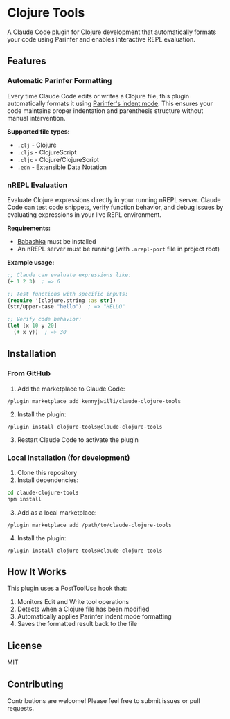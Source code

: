 # Clojure Tools

A Claude Code plugin for Clojure development that automatically formats your code using Parinfer and enables interactive REPL evaluation.

## Features

### Automatic Parinfer Formatting

Every time Claude Code edits or writes a Clojure file, this plugin automatically formats it using [Parinfer's indent mode](https://github.com/parinfer/parinfer). This ensures your code maintains proper indentation and parenthesis structure without manual intervention.

**Supported file types:**
- `.clj` - Clojure
- `.cljs` - ClojureScript
- `.cljc` - Clojure/ClojureScript
- `.edn` - Extensible Data Notation

### nREPL Evaluation

Evaluate Clojure expressions directly in your running nREPL server. Claude Code can test code snippets, verify function behavior, and debug issues by evaluating expressions in your live REPL environment.

**Requirements:**
- [Babashka](https://babashka.org/) must be installed
- An nREPL server must be running (with `.nrepl-port` file in project root)

**Example usage:**
```clojure
;; Claude can evaluate expressions like:
(+ 1 2 3)  ; => 6

;; Test functions with specific inputs:
(require '[clojure.string :as str])
(str/upper-case "hello")  ; => "HELLO"

;; Verify code behavior:
(let [x 10 y 20]
  (+ x y))  ; => 30
```

## Installation

### From GitHub

1. Add the marketplace to Claude Code:
```
/plugin marketplace add kennyjwilli/claude-clojure-tools
```

2. Install the plugin:
```
/plugin install clojure-tools@claude-clojure-tools
```

3. Restart Claude Code to activate the plugin

### Local Installation (for development)

1. Clone this repository
2. Install dependencies:
```bash
cd claude-clojure-tools
npm install
```

3. Add as a local marketplace:
```
/plugin marketplace add /path/to/claude-clojure-tools
```

4. Install the plugin:
```
/plugin install clojure-tools@claude-clojure-tools
```

## How It Works

This plugin uses a PostToolUse hook that:
1. Monitors Edit and Write tool operations
2. Detects when a Clojure file has been modified
3. Automatically applies Parinfer indent mode formatting
4. Saves the formatted result back to the file

## License

MIT

## Contributing

Contributions are welcome! Please feel free to submit issues or pull requests.
